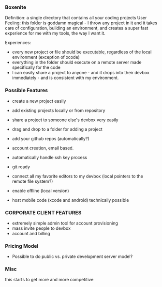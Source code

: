 ### Boxenite
Definition: a single directory that contains all your coding projects
User Feeling: this folder is goddamn magical - I throw any project in it and it takes care of configuration, building an environment, and creates a super fast experience for me with my tools, the way I want it. 

Experiences:
* every new project or file should be executable, regardless of the local environment (exception of xcode)
* everything in the folder should execute on a remote server made specifically for the code
* I can easily share a project to anyone - and it drops into their devbox immediately - and is consistent with my environment. 

### Possible Features
* create a new project easily
* add existing projects locally or from repository
* share a project to someone else's devbox very easily
* drag and drop to a folder for adding a project
* add your github repos (automatically?)
* account creation, email based. 
* automatically handle ssh key process
* git ready
* connect all my favorite editors to my devbox (local pointers to the remote file system?)
* enable offline (local version) 

* host mobile code (xcode and android) technically possible

### CORPORATE CLIENT FEATURES
* extremely simple admin tool for account provisioning
* mass invite people to devbox
* account and billing

### Pricing Model
* Possible to do public vs. private development server model? 


### Misc
this starts to get more and more competitive
